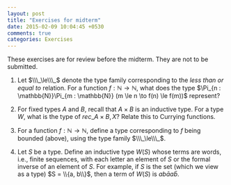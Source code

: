 ```yaml
---
layout: post
title: "Exercises for midterm"
date: 2015-02-09 10:04:45 +0530
comments: true
categories: Exercises
---
```


These exercises are for review before the midterm. They are not to be submitted.

1. Let $\\\_\le\\\_$ denote the type family corresponding to the _less than or equal to_ relation. For a function $f : \mathbb{N} \to \mathbb{N}$, what does the type $\Pi\_{n : \mathbb{N}}\Pi_\{m : \mathbb{N}} (m \le n \to f(n) \le f(m))$ represent?

2. For fixed types $A$ and $B$, recall that $A \times B$ is an inductive type. For a type $W$, what is the type of $rec\_{A \times B, X}$? Relate this to Currying functions.

3. For a function $f : \mathbb{N} \to \mathbb{N}$, define a type corresponding to $f$ being bounded (above), using the type family $\\\_\le\\\_$.

4. Let $S$ be a type. Define an inductive type $W(S)$ whose terms are words, i.e., finite sequences, with each letter an element of $S$ or the formal inverse of an element of $S$. For example, if $S$ is the set (which we view as a type) $S = \\{a, b\\}$, then a term of $W(S)$ is $ab\bar{a}a\bar{b}$.
